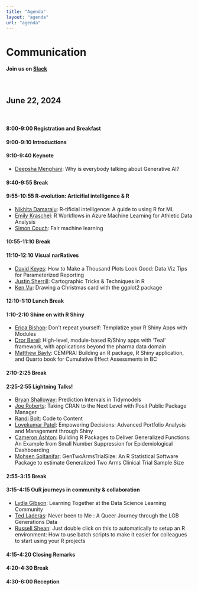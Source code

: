 ```yaml
---
title: "Agenda"
layout: "agenda"
url: "agenda"
---
```




<style>
td {vertical-align:top;}
.agenda {
border-width:2px;
border-style:solid;
border-color:black;
border-collapse: collapse;
width:60%;
}

th, td {
  padding: 10px;
}

.agenda td {
border-width:1px;
border-style:solid;
border-color:black;
}

.agendaLink {color: blue; text-decoration: none;}
.agendaLink:hover {text-decoration: underline;}
.agendaLink:active {color: black;}
.agendaLink:visited {color: purple;}

.timecontainer {width:20%;}
.trainingcontainer {width:20%;}
.descriptioncontainer {width:60%px;}

</style>

<!-- </style> -->

<h1>Communication</h1>
  <h4>Join us on <a href="https://join.slack.com/t/cascadiarconf/shared_invite/zt-1lu53059t-GAxQtzrwQhmo7BXE7YfC8w" target="blank_">Slack</a></h4>
  <br>

## June 22, 2024
<br>

#### 8:00-9:00 Registration and Breakfast

#### 9:00-9:10 Introductions

#### 9:10-9:40 Keynote 

* [Deepsha Menghani](/2024/keynote/deepsha_menghani): Why is everybody talking about Generative AI?

#### 9:40-9:55 Break

#### 9:55-10:55 R-evolution: Articifial intelligence & R

* [Nikhita Damaraju](/2024/regular/nikhita_damaraju): R-tificial intelligence: A guide to using R for ML  
* [Emily Kraschel](/2024/regular/emily_kraschel): R Workflows in Azure Machine Learning for Athletic Data Analysis
* [Simon Couch](/2024/regular/simon_couch): Fair machine learning

#### 10:55-11:10 Break

#### 11:10-12:10 Visual narRatives

* [David Keyes](/2024/regular/david_keyes): How to Make a Thousand Plots Look Good: Data Viz Tips for Parameterized Reporting
* [Justin Sherrill](/2024/regular/justin_sherrill): Cartographic Tricks & Techniques in R
* [Ken Vu](/2024/regular/ken_vu): Drawing a Christmas card with the ggplot2 package

#### 12:10-1:10 Lunch Break

#### 1:10-2:10 Shine on with R Shiny

* [Erica Bishop](/2024/regular/erica_bishop): Don’t repeat yourself: Templatize your R Shiny Apps with Modules
* [Dror Berel](/2024/regular/dror_berel): High-level, module-based R/Shiny apps with ‘Teal’ framework, with applications beyond the pharma data domain
* [Matthew Bayly](/2024/regular/matthew_bayly): CEMPRA: Building an R package, R Shiny application, and Quarto book for Cumulative Effect Assessments in BC

#### 2:10-2:25 Break

#### 2:25-2:55 Lightning Talks!

* [Bryan Shalloway](/2024/lightning/bryan_shalloway): Prediction Intervals in Tidymodels
* [Joe Roberts](/2024/lightning/joe_roberts): Taking CRAN to the Next Level with Posit Public Package Manager
* [Randi Bolt](/2024/lightning/randi_bolt): Code to Content
* [Lovekumar Patel](/2024/lightning/lovekumar_patel): Empowering Decisions: Advanced Portfolio Analysis and Management through Shiny
* [Cameron Ashton](/2024/lightning/cameron_ashton): Building R Packages to Deliver Generalized Functions: An Example from Small Number Suppression for Epidemiological Dashboarding
* [Mohsen Soltanifar](/2024/lightning/mohsen_soltanifar): GenTwoArmsTrialSize: An R Statistical Software Package to estimate Generalized Two Arms Clinical Trial Sample Size

#### 2:55-3:15 Break

#### 3:15-4:15 OuR journeys in community & collaboration

* [Lydia Gibson](/2024/regular/lydia_gibson): Learning Together at the Data Science Learning Community
* [Ted Laderas](/2024/regular/ted_laderas): Never been to Me : A Queer Journey through the LGB Generations Data
* [Russell Shean](/2024/regular/russell_shean): Just double click on this to automatically to setup an R environment: How to use batch scripts to make it easier for colleagues to start using your R projects 

#### 4:15-4:20 Closing Remarks

#### 4:20-4:30 Break

#### 4:30-6:00 Reception



<br><br><br>
